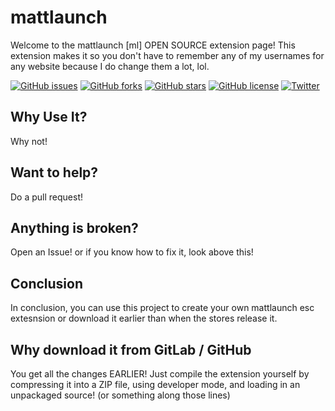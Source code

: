 # mattlaunch
Welcome to the mattlaunch [ml] OPEN SOURCE extension page! This extension makes it so you don't have to remember any of my usernames for any website because I do change them a lot, lol.

[![GitHub issues](https://img.shields.io/github/issues/mmatdev/mattlaunch.svg)](https://github.com/mmatdev/mattlaunch/issues)
[![GitHub forks](https://img.shields.io/github/forks/mmatdev/mattlaunch.svg)](https://github.com/mmatdev/mattlaunch/network)
[![GitHub stars](https://img.shields.io/github/stars/mmatdev/mattlaunch.svg)](https://github.com/mmatdev/mattlaunch/stargazers)
[![GitHub license](https://img.shields.io/github/license/mmatdev/mattlaunch.svg)](https://github.com/mmatdev/mattlaunch/blob/master/LICENSE)
[![Twitter](https://img.shields.io/twitter/url/https/github.com/mmatdev/mattlaunch.svg?style=social)](https://twitter.com/intent/tweet?text=Wow:&url=https%3A%2F%2Fgithub.com%2Fmmatdev%2Fmattlaunch)

## Why Use It?
Why not!

## Want to help?
Do a pull request!

## Anything is broken?
Open an Issue! or if you know how to fix it, look above this!

## Conclusion
In conclusion, you can use this project to create your own mattlaunch esc extesnsion or download it earlier than when the stores release it.

## Why download it from GitLab / GitHub
You get all the changes EARLIER! Just compile the extension yourself by compressing it into a ZIP file, using developer mode, and loading in an unpackaged source! (or something along those lines)
